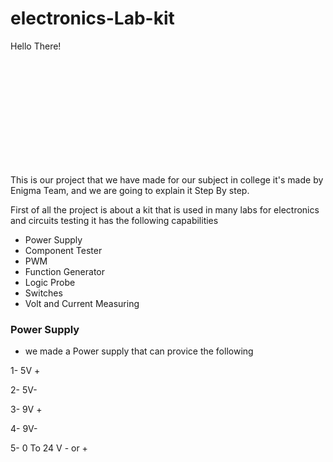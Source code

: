 # electronics-Lab-kit

<p style='width: 200px; height: 200px;'>Hello There!</p>

This is our project that we have made for our subject in college it's made by Enigma Team, and we are going to explain it Step By step.

First of all the project is about a kit that is used in many labs for electronics and circuits testing it has the following capabilities

- Power Supply
- Component Tester
- PWM
- Function Generator
- Logic Probe
- Switches 
- Volt and Current Measuring 



### Power Supply 

* we made a Power supply that can provice the following 

1- 5V +

2- 5V-

3- 9V +

4- 9V-

5- 0 To 24 V - or +

